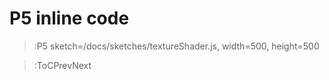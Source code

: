 # P5 inline code

> :P5 sketch=/docs/sketches/textureShader.js, width=500, height=500

> :ToCPrevNext
